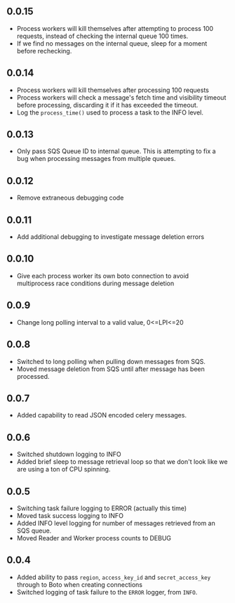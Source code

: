 ## 0.0.15

* Process workers will kill themselves after attempting to process 100 requests, instead of checking the internal queue 100 times.
* If we find no messages on the internal queue, sleep for a moment before rechecking.

## 0.0.14

* Process workers will kill themselves after processing 100 requests
* Process workers will check a message's fetch time and visibility timeout before processing, discarding it if it has exceeded the timeout.
* Log the `process_time()` used to process a task to the INFO level.

## 0.0.13

* Only pass SQS Queue ID to internal queue.  This is attempting to fix a bug when processing messages from multiple queues.

## 0.0.12

* Remove extraneous debugging code

## 0.0.11

* Add additional debugging to investigate message deletion errors

## 0.0.10

* Give each process worker its own boto connection to avoid multiprocess race conditions during message deletion

## 0.0.9

* Change long polling interval to a valid value, 0<=LPI<=20

## 0.0.8

* Switched to long polling when pulling down messages from SQS.
* Moved message deletion from SQS until after message has been processed.

## 0.0.7

* Added capability to read JSON encoded celery messages.

## 0.0.6

* Switched shutdown logging to INFO
* Added brief sleep to message retrieval loop so that we don't look like we are using a ton of CPU spinning.

## 0.0.5

* Switching task failure logging to ERROR (actually this time)
* Moved task success logging to INFO
* Added INFO level logging for number of messages retrieved from an SQS queue.
* Moved Reader and Worker process counts to DEBUG

## 0.0.4

* Added ability to pass `region`, `access_key_id` and `secret_access_key` through to Boto when creating connections
* Switched logging of task failure to the `ERROR` logger, from `INFO`.
